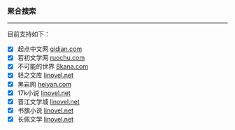 ### 聚合搜索
---
目前支持如下：
- [x] 起点中文网 [qidian.com](https://qidian.com)
- [x] 若初文学网 [ruochu.com](https://ruochu.com)
- [x] 不可能的世界 [8kana.com](https://8kana.com)
- [x] 轻之文库 [linovel.net](https://linovel.net)
- [x] 黑岩网 [heiyan.com](https://heiyan.com)
- [x] 17k小说 [linovel.net](https://17k.com)
- [x] 晋江文学城 [linovel.net](https://m.jjwxc.net)
- [x] 书旗小说 [linovel.net](https://shuqi.com)
- [x] 长佩文学 [linovel.net](https://gongzicp.com)
